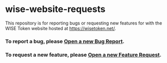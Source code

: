 # wise-website-requests

This repository is for reporting bugs or requesting new features for with the WISE Token website hosted at https://wisetoken.net/.

### To report a bug, please [Open a new Bug Report](https://github.com/wise-foundation/wise-website-requests/issues/new?assignees=coffee-converter&labels=bug&template=bug_report.md&title=%5BBUG%5D+%2A%2AType+a+descriptive+title+here%2A%2A).

### To request a new feature, please [Open a new Feature Request](https://github.com/wise-foundation/wise-website-requests/issues/new?assignees=coffee-converter&labels=enhancement&template=feature_request.md&title=%5BFEATURE%5D+%2A%2AType+a+descriptive+title+here%2A%2A).
